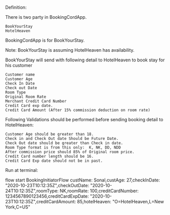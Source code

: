 Definition:

There is two party in BookingCordApp.

    BookYourStay
    HotelHeaven
BookingCordApp is for BookYourStay.

Note: BookYourStay is assuming HotelHeaven has availability.

BookYourStay will send with following detail to HotelHeaven to book stay for his customer

    Customer name
    Customer Age
    Check In Date
    Check out Date
    Room Type
    Original Room Rate
    Merchant Credit Card Number
    Credit Card exp date.
    Credit Card Amount (After 15% commission deduction on room rate)

Following Validations should be performed before sending booking detail to HotelHeaven:

    Customer Age should be greater than 18.
    Check in and Check Out date Should be Future Date.
    Check Out date should be greater than Check in date.
    Room Type format is from this only:  K, NK, DD, NDD
    After commission price should 85% of Original room price.
    Credit Card number length should be 16.
    Credit Card Exp date should not be in past.

Run at terminal:

flow start BookingInitiatorFlow custName: Sonal,custAge: 27,checkInDate: "2020-10-23T10:12:35Z",checkOutDate: "2020-10-24T10:12:35Z",roomType: NK,roomRate: 100,creditCardNumber: 1234567890123456,creditCardExpDate: "2020-10-23T10:12:35Z",creditCardAmount: 85,hotelHeaven: "O=HotelHeaven,L=New York,C=US"

